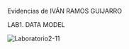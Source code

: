 Evidencias de IVÁN RAMOS GUIJARRO

LAB1. DATA MODEL



![Laboratorio2-11](C:/Pl-900-Power-Platform-Fundamentals/Evidencias/Laboratorio2-11.jpg)

